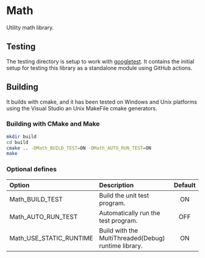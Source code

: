 # Math

Utility math library.

## Testing

The testing directory is setup to work with [googletest](https://github.com/google/googletest).
It contains the initial setup for testing this library as a standalone module using GitHub actions.

## Building

It builds with cmake, and it has been tested on Windows and Unix platforms using
the Visual Studio an Unix MakeFile cmake generators.

### Building with CMake and Make

```sh
mkdir build
cd build
cmake .. -DMath_BUILD_TEST=ON -DMath_AUTO_RUN_TEST=ON
make
```

### Optional defines

| Option                   | Description                                          | Default |
| :----------------------- | :--------------------------------------------------- | :-----: |
| Math_BUILD_TEST         | Build the unit test program.                         |   ON    |
| Math_AUTO_RUN_TEST      | Automatically run the test program.                  |   OFF   |
| Math_USE_STATIC_RUNTIME | Build with the MultiThreaded(Debug) runtime library. |   ON    |
